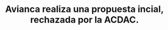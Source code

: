 ---
layout: post
title:  Avianca realiza una propuesta incial, rechazada por la ACDAC.
image: /public/acdac.jpg
timeline-date: Septiembre 26 de 2017
---